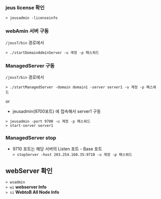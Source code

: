 ### jeus license 확인

`> jeusadmin -licenseinfo`  

### webAmin 서버 구동

`/jeus7/bin` 경로에서  

`> ./startDomainAdminServer -u 계정 -p 패스워드`  


### ManagedServer 구동

`/jeus7/bin` 경로에서  

`> ./startManagedServer -domain domain1 -server server1 -u 계정 -p 패스워드 `  

or  
- jeusadmin(9700포트) 에 접속해서 server1 구동  

`> jeusadmin -port 9700 -u 계정 -p 패스워드`  
`> start-server server1`  

### ManagedServer stop

- 9710 포트는 해당 서버의 Listen 포트 - Base 포트  
`> stopServer -host 203.254.160.35:9710 -u 계정 -p 패스워드`  


## webServer 확인
`> wsadmin`  
`> wi` **webserver Info**  
`> si` **WebtoB All Node Info**  

